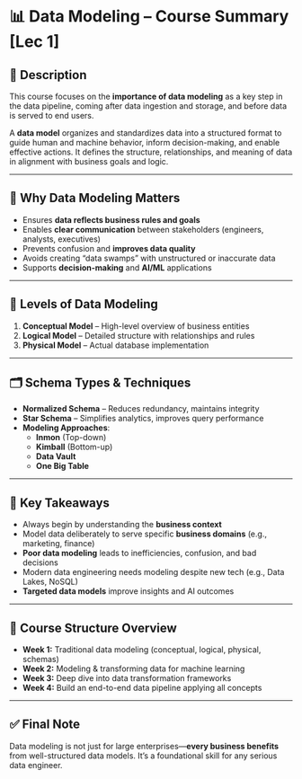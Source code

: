 # 📊 Data Modeling – Course Summary [Lec 1]

## 📄 Description

This course focuses on the **importance of data modeling** as a key step in the data pipeline, coming after data ingestion and storage, and before data is served to end users.

A **data model** organizes and standardizes data into a structured format to guide human and machine behavior, inform decision-making, and enable effective actions. It defines the structure, relationships, and meaning of data in alignment with business goals and logic.

---

## 🎯 Why Data Modeling Matters

- Ensures **data reflects business rules and goals**
- Enables **clear communication** between stakeholders (engineers, analysts, executives)
- Prevents confusion and **improves data quality**
- Avoids creating “data swamps” with unstructured or inaccurate data
- Supports **decision-making** and **AI/ML** applications

---

## 🧱 Levels of Data Modeling

1. **Conceptual Model** – High-level overview of business entities  
2. **Logical Model** – Detailed structure with relationships and rules  
3. **Physical Model** – Actual database implementation

---

## 🗂 Schema Types & Techniques

- **Normalized Schema** – Reduces redundancy, maintains integrity  
- **Star Schema** – Simplifies analytics, improves query performance  
- **Modeling Approaches**:
  - **Inmon** (Top-down)
  - **Kimball** (Bottom-up)
  - **Data Vault**
  - **One Big Table**

---

## 🧠 Key Takeaways

- Always begin by understanding the **business context**
- Model data deliberately to serve specific **business domains** (e.g., marketing, finance)
- **Poor data modeling** leads to inefficiencies, confusion, and bad decisions
- Modern data engineering needs modeling despite new tech (e.g., Data Lakes, NoSQL)
- **Targeted data models** improve insights and AI outcomes

---

## 📆 Course Structure Overview

- **Week 1:** Traditional data modeling (conceptual, logical, physical, schemas)  
- **Week 2:** Modeling & transforming data for machine learning  
- **Week 3:** Deep dive into data transformation frameworks  
- **Week 4:** Build an end-to-end data pipeline applying all concepts

---

## ✅ Final Note

Data modeling is not just for large enterprises—**every business benefits** from well-structured data models. It’s a foundational skill for any serious data engineer.

